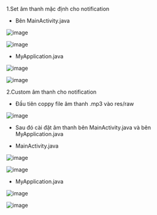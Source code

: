 1.Set âm thanh mặc định cho notification
+ Bên MainActivity.java

![image](https://user-images.githubusercontent.com/65121835/185793340-5a5a9e9a-c5a7-42c6-a28d-a6eb7f07a89d.png)

![image](https://user-images.githubusercontent.com/65121835/185793349-a200cc49-76c9-47c4-bcd3-fc5803660372.png)

+ MyApplication.java

![image](https://user-images.githubusercontent.com/65121835/185793369-0a9bd0c6-1b59-4b60-9f42-83baa6900f7b.png)

![image](https://user-images.githubusercontent.com/65121835/185793380-1b86f430-8d01-41ff-825e-ba0fe4386119.png)


2.Custom âm thanh cho notification

- Đầu tiên coppy file âm thanh .mp3 vào res/raw

![image](https://user-images.githubusercontent.com/65121835/185792489-a0d79920-7abd-457b-9427-c46712186d6f.png)


- Sau đó cài đặt âm thanh bên MainActivity.java và bên MyApplication.java
+ MainActivity.java

![image](https://user-images.githubusercontent.com/65121835/185793273-2fecdcd2-6dde-4ca7-87cd-6b750926b1f9.png)

![image](https://user-images.githubusercontent.com/65121835/185793282-2b7a39f3-bcfc-4d8c-bf33-210a3071b3af.png)

+ MyApplication.java

![image](https://user-images.githubusercontent.com/65121835/185793297-9533d4dd-94f1-4dfc-b9ea-5d74c58d1d38.png)


![image](https://user-images.githubusercontent.com/65121835/185793310-206e784a-aa3d-44e7-817e-94eb28ee158b.png)
